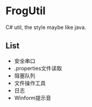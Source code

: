 # FrogUtil
C# util, the style maybe like java.

## List

* 安全串口
* .properties文件读取
* 阻塞队列
* 文件操作工具
* 日志
* Winform提示音